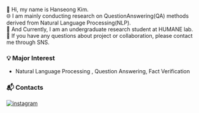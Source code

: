 👋 Hi, my name is Hanseong Kim.    
🌐 I am mainly conducting research on QuestionAnswering(QA) methods derived from Natural Language Processing(NLP).  
💼 And Currently, I am an undergraduate research student at HUMANE lab.  
💬 If you have any questions about project or collaboration, please contact me through SNS.   


### 💡 Major Interest
- Natural Language Processing , Question Answering, Fact Verification 


### 📬 Contacts
[![instagram](https://img.shields.io/badge/instagram-EC036A?style=flat&logo=instagram&logoColor=white&link=https://www.instagram.com/revolt_cool)](https://www.instagram.com/hs_kim_1201/)

